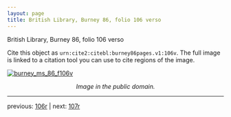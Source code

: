```yaml
---
layout: page
title: British Library, Burney 86, folio 106 verso
---
```


British Library, Burney 86, folio 106 verso

Cite this object as `urn:cite2:citebl:burney86pages.v1:106v`.  The full image is linked to a citation tool you can use to cite regions of the image.

[![burney_ms_86_f106v](http://www.homermultitext.org/iipsrv?IIIF=/project/homer/pyramidal/deepzoom/citebl/burney86imgs/v1/burney_ms_86_f106v.tif/full/800,/0/default.jpg)](http://www.homermultitext.org/ict2/?urn=urn:cite2:citebl:burney86imgs.v1:burney_ms_86_f106v) 

<p style="text-align: center; font-style: italic;">Image in the public domain.</p>

---

previous: [106r](../106r/) | next: [107r](../107r/)
